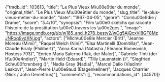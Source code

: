 {"tmdb_id": 103613, "title": "Le Plus Vieux M\u00e9tier du monde", "original_title": "Le Plus Vieux M\u00e9tier du monde", "slug_title": "le-plus-vieux-metier-du-monde", "date": "1967-04-05", "genre": "Com\u00e9die / Drame", "score": "5.4/10", "synopsis": "Film \u00e0 sketchs qui raconte l'histoire de la prostitution \u00e0 travers les \u00e2ges.", "image": "https://image.tmdb.org/t/p/w185_and_h278_bestv2/wCg5AjQcxVi8GF8MzJNRoq9vdXN.jpg", "actors": ["Mich\u00e8le Mercier (Brit)", "Jeanne Moreau (Mimi)", "Raquel Welch (Nini)", "Elsa Martinelli (Domitilla)", "Jean-Claude Brialy (Philibert)", "Anna Karina (Natasha / Eleanor Romeovich, Hostess 703)", "Enrico Maria Salerno (Rak, der Maler)", "Gabriele Tinti (der H\u00e4ndler)", "Martin Held (Eduard)", "Tilly Lauenstein ()", "Siegfried Sch\u00fcrenberg ()", "Nadia Gray (Nadia)", "Marcel Dalio (Vladimir Leskov)", "Jean-Pierre L\u00e9aud (Etagenkellner)", "Jacques Charrier (Nick / John Demetrius)"], "comments": [], "recommandations_id": [44570]}